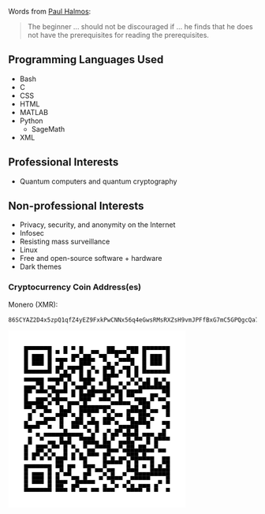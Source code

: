 Words from [Paul Halmos](https://en.wikipedia.org/wiki/Paul_Halmos):

> The beginner ... should not be discouraged if ... he finds that he does not have
> the prerequisites for reading the prerequisites.

## Programming Languages Used

* Bash
* C
* CSS
* HTML
* MATLAB
* Python
    * SageMath
* XML

## Professional Interests

* Quantum computers and quantum cryptography

## Non-professional Interests

* Privacy, security, and anonymity on the Internet
* Infosec
* Resisting mass surveillance
* Linux
* Free and open-source software + hardware
* Dark themes

### Cryptocurrency Coin Address(es)

Monero (XMR):
```
86SCYAZ2D4x5zpQ1qfZ4yEZ9FxkPwCNNx56q4eGwsRMsRXZsH9vmJPFfBxG7mC5GPQgcQa7woKhzmer1pyNoEemKMtu5zp4
```

![QR code for my Monero address on GitHub, 86SCYAZ2D4x5zpQ1qfZ4yEZ9FxkPwCNNx56q4eGwsRMsRXZsH9vmJPFfBxG7mC5GPQgcQa7woKhzmer1pyNoEemKMtu5zp4](github_monero.svg "QR Code for my Monero address on GitHub")
